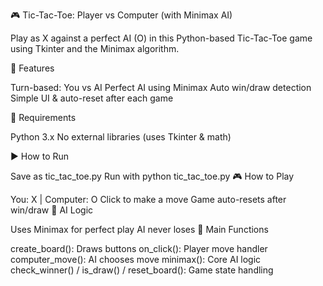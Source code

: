 🎮 Tic-Tac-Toe: Player vs Computer (with Minimax AI)


Play as X against a perfect AI (O) in this Python-based Tic-Tac-Toe game using Tkinter and the Minimax algorithm.



🧠 Features


Turn-based: You vs AI
Perfect AI using Minimax
Auto win/draw detection
Simple UI & auto-reset after each game


🚀 Requirements

Python 3.x
No external libraries (uses Tkinter & math)


▶️ How to Run

Save as tic_tac_toe.py
Run with python tic_tac_toe.py
🎮 How to Play

You: X | Computer: O
Click to make a move
Game auto-resets after win/draw
🧠 AI Logic

Uses Minimax for perfect play
AI never loses
🧩 Main Functions

create_board(): Draws buttons
on_click(): Player move handler
computer_move(): AI chooses move
minimax(): Core AI logic
check_winner() / is_draw() / reset_board(): Game state handling
